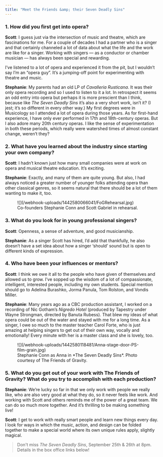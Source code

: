 ```yaml
---
title: "Meet the Friends &amp; their Seven Deadly Sins"
---
```


### 1. How did you first get into opera?

**Scott**: I guess just via the intersection of music and theatre, which are fascinations for me. For a couple of decades I had a partner who is a singer and that certainly channeled a lot of data about what the life and the work are like for a singer. Working with singers — as a conductor or chamber musician — has always been special and rewarding. 

I’ve listened to a lot of opera and experienced it from the pit, but I wouldn’t say I’m an “opera guy”. It’s a jumping-off point for experimenting with theatre and music.

**Stephanie**: My parents had an old LP of *Cavalleria Rusticana*. It was their only opera recording and so I used to listen to it a lot. In retrospect it seems an odd entry into opera but perhaps it is more prescient than I think, because like *The Seven Deadly Sins* it’s also a very short work, isn’t it? (I jest; it’s so different in every other way.) My first degrees were in Musicology so I attended a lot of opera during those years. As for first-hand experience, I have only ever performed in 17th and 18th-century operas. But I also adore many 20th century operas. I like the sense of experimentation in both these periods, which really were watershed times of almost constant change, weren’t they? 

### 2. What have you learned about the industry since starting your own company?

**Scott**: I hadn’t known just how many small companies were at work on opera and musical theatre education. It’s exciting.

**Stephanie**: Exactly, and many of them are quite young. But also, I had always noticed a greater number of younger folks attending opera than other classical genres, so it seems natural that there should be a lot of them wanting to make it, too.

<figure data-type="image">
![](/webhook-uploads/1442580066041/FoGRehearsal.jpg)<figcaption>Co-founders Stephanie Conn and Scott Gabriel in rehearsal.</figcaption>
</figure>

### 3. What do you look for in young professional singers?

**Scott**: Openness, a sense of adventure, and good musicianship.

**Stephanie**: As a singer Scott has hired, I’d add that thankfully, he also doesn’t have a set idea about how a singer ‘should’ sound but is open to different kinds of expression.

### 4. Who have been your influences or mentors?

**Scott**: I think we owe it all to the people who have given of themselves and allowed us to grow. I’ve sopped up the wisdom of a lot of compassionate, intelligent, interested people, including my own students. Special mention should go to Adelina Burashko, Jorma Panula, Tom Rolston, and Vondis Miller.

**Stephanie**: Many years ago as a CBC production assistant, I worked on a recording of Nic Gotham’s *Nigredo Hotel* (produced by Tapestry under Wayne Strongman, directed by Banuta Rubess). That blew my ideas of what opera could be out of the water and stayed with me for a long time.  As a singer, I owe so much to the master teacher Carol Forte, who is just amazing at helping singers to get out of their own way, vocally and emotionally! Every minute with her is a master class and she is lovely, too.

<figure data-type="image">
![](/webhook-uploads/1442580118481/Anna-stage-door-PS-film-grain.jpg)<figcaption>Stephanie Conn as Anna in *The Seven Deadly Sins*. Photo courtesy of The Friends of Gravity.</figcaption>
</figure>

### 5. What do you get out of your work with The Friends of Gravity? What do you try to accomplish with each production?

**Stephanie**: We’re lucky so far in that we only work with people we really like, who are also very good at what they do, so it never feels like work.  And working with Scott and others reminds me of the power of a great team. We can do so much more together. And it’s thrilling to be making something live!

**Scott**: I get to work with really smart people and learn new things every day. I look for ways in which the music, action, and design can be folded together to make a special world where its own unique rules apply, slightly magical.

>Don't miss *The Seven Deadly Sins*, September 25th & 26th at 8pm. Details in the box office links below!
